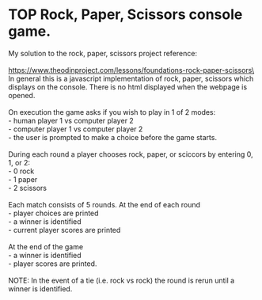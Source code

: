 # TOP Rock, Paper, Scissors console game.

My solution to the rock, paper, scissors project reference:\
\
https://www.theodinproject.com/lessons/foundations-rock-paper-scissors\
\
In general this is a javascript implementation of rock, paper, scissors which displays
on the console.  There is no html displayed when the webpage is opened.\
\
On execution the game asks if you wish to play in 1 of 2 modes:\
    - human player 1 vs computer player 2\
    - computer player 1 vs computer player 2\
    - the user is prompted to make a choice before the game starts.\
\
During each round a player chooses rock, paper, or sciccors by entering 0, 1, or 2:\
    - 0 rock\
    - 1 paper\
    - 2 scissors\
\
Each match consists of 5 rounds.  At the end of each round\
    - player choices are printed\
    - a winner is identified\
    - current player scores are printed\
\
At the end of the game\
    - a winner is identified\
    - player scores are printed.\
\
NOTE: In the event of a tie (i.e. rock vs rock) the round is rerun until a winner 
is identified.

